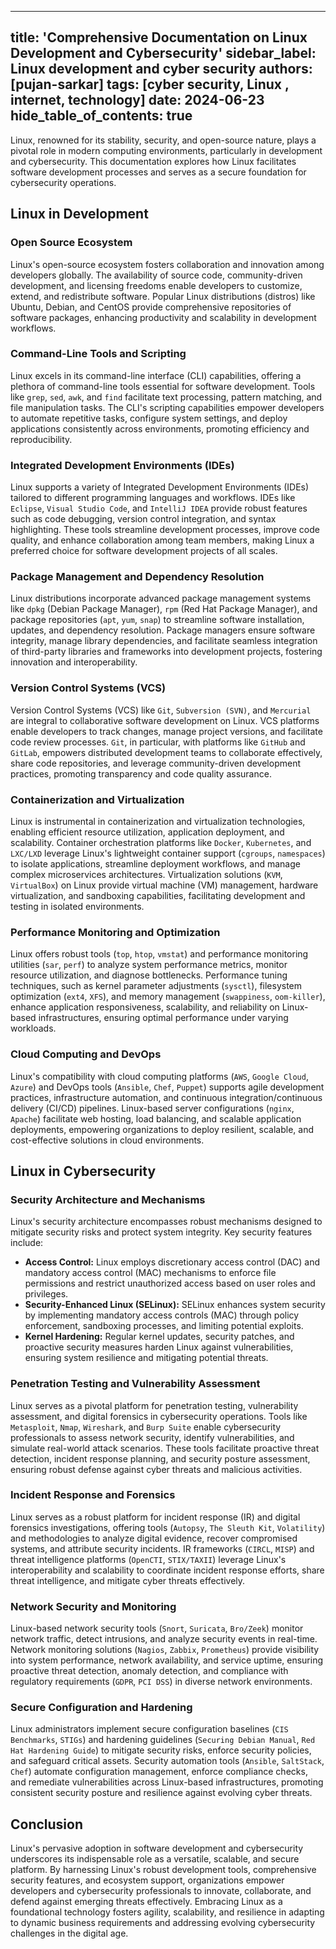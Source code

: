 
---
title: 'Comprehensive Documentation on Linux Development and Cybersecurity'
sidebar_label: Linux development and cyber security
authors: [pujan-sarkar]
tags: [cyber security, Linux , internet, technology]
date: 2024-06-23
hide_table_of_contents: true
--- 

Linux, renowned for its stability, security, and open-source nature, plays a pivotal role in modern computing environments, particularly in development and cybersecurity. This documentation explores how Linux facilitates software development processes and serves as a secure foundation for cybersecurity operations.

<!-- truncate -->

## Linux in Development

### Open Source Ecosystem

Linux's open-source ecosystem fosters collaboration and innovation among developers globally. The availability of source code, community-driven development, and licensing freedoms enable developers to customize, extend, and redistribute software. Popular Linux distributions (distros) like Ubuntu, Debian, and CentOS provide comprehensive repositories of software packages, enhancing productivity and scalability in development workflows.

### Command-Line Tools and Scripting

Linux excels in its command-line interface (CLI) capabilities, offering a plethora of command-line tools essential for software development. Tools like `grep`, `sed`, `awk`, and `find` facilitate text processing, pattern matching, and file manipulation tasks. The CLI's scripting capabilities empower developers to automate repetitive tasks, configure system settings, and deploy applications consistently across environments, promoting efficiency and reproducibility.

### Integrated Development Environments (IDEs)

Linux supports a variety of Integrated Development Environments (IDEs) tailored to different programming languages and workflows. IDEs like `Eclipse`, `Visual Studio Code`, and `IntelliJ IDEA` provide robust features such as code debugging, version control integration, and syntax highlighting. These tools streamline development processes, improve code quality, and enhance collaboration among team members, making Linux a preferred choice for software development projects of all scales.

### Package Management and Dependency Resolution

Linux distributions incorporate advanced package management systems like `dpkg` (Debian Package Manager), `rpm` (Red Hat Package Manager), and package repositories (`apt`, `yum`, `snap`) to streamline software installation, updates, and dependency resolution. Package managers ensure software integrity, manage library dependencies, and facilitate seamless integration of third-party libraries and frameworks into development projects, fostering innovation and interoperability.

### Version Control Systems (VCS)

Version Control Systems (VCS) like `Git`, `Subversion (SVN)`, and `Mercurial` are integral to collaborative software development on Linux. VCS platforms enable developers to track changes, manage project versions, and facilitate code review processes. `Git`, in particular, with platforms like `GitHub` and `GitLab`, empowers distributed development teams to collaborate effectively, share code repositories, and leverage community-driven development practices, promoting transparency and code quality assurance.

### Containerization and Virtualization

Linux is instrumental in containerization and virtualization technologies, enabling efficient resource utilization, application deployment, and scalability. Container orchestration platforms like `Docker`, `Kubernetes`, and `LXC/LXD` leverage Linux's lightweight container support (`cgroups`, `namespaces`) to isolate applications, streamline deployment workflows, and manage complex microservices architectures. Virtualization solutions (`KVM`, `VirtualBox`) on Linux provide virtual machine (VM) management, hardware virtualization, and sandboxing capabilities, facilitating development and testing in isolated environments.

### Performance Monitoring and Optimization

Linux offers robust tools (`top`, `htop`, `vmstat`) and performance monitoring utilities (`sar`, `perf`) to analyze system performance metrics, monitor resource utilization, and diagnose bottlenecks. Performance tuning techniques, such as kernel parameter adjustments (`sysctl`), filesystem optimization (`ext4`, `XFS`), and memory management (`swappiness`, `oom-killer`), enhance application responsiveness, scalability, and reliability on Linux-based infrastructures, ensuring optimal performance under varying workloads.

### Cloud Computing and DevOps

Linux's compatibility with cloud computing platforms (`AWS`, `Google Cloud`, `Azure`) and DevOps tools (`Ansible`, `Chef`, `Puppet`) supports agile development practices, infrastructure automation, and continuous integration/continuous delivery (CI/CD) pipelines. Linux-based server configurations (`nginx`, `Apache`) facilitate web hosting, load balancing, and scalable application deployments, empowering organizations to deploy resilient, scalable, and cost-effective solutions in cloud environments.

## Linux in Cybersecurity

### Security Architecture and Mechanisms

Linux's security architecture encompasses robust mechanisms designed to mitigate security risks and protect system integrity. Key security features include:

- **Access Control:** Linux employs discretionary access control (DAC) and mandatory access control (MAC) mechanisms to enforce file permissions and restrict unauthorized access based on user roles and privileges.
- **Security-Enhanced Linux (SELinux):** SELinux enhances system security by implementing mandatory access controls (MAC) through policy enforcement, sandboxing processes, and limiting potential exploits.
- **Kernel Hardening:** Regular kernel updates, security patches, and proactive security measures harden Linux against vulnerabilities, ensuring system resilience and mitigating potential threats.

### Penetration Testing and Vulnerability Assessment

Linux serves as a pivotal platform for penetration testing, vulnerability assessment, and digital forensics in cybersecurity operations. Tools like `Metasploit`, `Nmap`, `Wireshark`, and `Burp Suite` enable cybersecurity professionals to assess network security, identify vulnerabilities, and simulate real-world attack scenarios. These tools facilitate proactive threat detection, incident response planning, and security posture assessment, ensuring robust defense against cyber threats and malicious activities.

### Incident Response and Forensics

Linux serves as a robust platform for incident response (IR) and digital forensics investigations, offering tools (`Autopsy`, `The Sleuth Kit`, `Volatility`) and methodologies to analyze digital evidence, recover compromised systems, and attribute security incidents. IR frameworks (`CIRCL`, `MISP`) and threat intelligence platforms (`OpenCTI`, `STIX/TAXII`) leverage Linux's interoperability and scalability to coordinate incident response efforts, share threat intelligence, and mitigate cyber threats effectively.

### Network Security and Monitoring

Linux-based network security tools (`Snort`, `Suricata`, `Bro/Zeek`) monitor network traffic, detect intrusions, and analyze security events in real-time. Network monitoring solutions (`Nagios`, `Zabbix`, `Prometheus`) provide visibility into system performance, network availability, and service uptime, ensuring proactive threat detection, anomaly detection, and compliance with regulatory requirements (`GDPR`, `PCI DSS`) in diverse network environments.

### Secure Configuration and Hardening

Linux administrators implement secure configuration baselines (`CIS Benchmarks`, `STIGs`) and hardening guidelines (`Securing Debian Manual`, `Red Hat Hardening Guide`) to mitigate security risks, enforce security policies, and safeguard critical assets. Security automation tools (`Ansible`, `SaltStack`, `Chef`) automate configuration management, enforce compliance checks, and remediate vulnerabilities across Linux-based infrastructures, promoting consistent security posture and resilience against evolving cyber threats.

## Conclusion

Linux's pervasive adoption in software development and cybersecurity underscores its indispensable role as a versatile, scalable, and secure platform. By harnessing Linux's robust development tools, comprehensive security features, and ecosystem support, organizations empower developers and cybersecurity professionals to innovate, collaborate, and defend against emerging threats effectively. Embracing Linux as a foundational technology fosters agility, scalability, and resilience in adapting to dynamic business requirements and addressing evolving cybersecurity challenges in the digital age.
